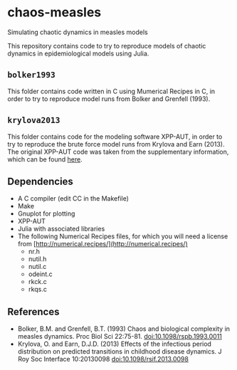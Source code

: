 # chaos-measles
Simulating chaotic dynamics in measles models

This repository contains code to try to reproduce models of chaotic dynamics in epidemiological models using Julia.

## `bolker1993`

This folder contains code written in C using Mumerical Recipes in C, in order to try to reproduce model runs from Bolker and Grenfell (1993).

## `krylova2013`

This folder contains code for the modeling software XPP-AUT, in order to try to reproduce the brute force model runs from Krylova and Earn (2013). The original XPP-AUT code was taken from the supplementary information, which can be found [here](https://royalsocietypublishing.org/action/downloadSupplement?doi=10.1098%2Frsif.2013.0098&file=rsif20130098supp2.pdf).

## Dependencies

- A C compiler (edit CC in the Makefile)
- Make
- Gnuplot for plotting
- XPP-AUT
- Julia with associated libraries
- The following Numerical Recipes files, for which you will need a license from [http://numerical.recipes/](http://numerical.recipes/)
    - nr.h
    - nutil.h
    - nutil.c
    - odeint.c
    - rkck.c
    - rkqs.c

## References

- Bolker, B.M. and Grenfell, B.T. (1993) Chaos and biological complexity in measles dynamics. Proc Biol Sci
 22:75-81. [doi:10.1098/rspb.1993.0011](ttp://dx.doi.org/10.1098/spb.1993.0011)
- Krylova, O. and Earn, D.J.D. (2013) Effects of the infectious period distribution on predicted transitions in childhood disease dynamics. J Roy Soc Interface 10:20130098 [doi:10.1098/rsif.2013.0098](http://dx.doi.org/10.1098/rsif.2013.0098)
